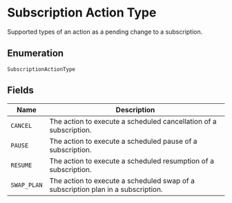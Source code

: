 
# Subscription Action Type

Supported types of an action as a pending change to a subscription.

## Enumeration

`SubscriptionActionType`

## Fields

| Name | Description |
|  --- | --- |
| `CANCEL` | The action to execute a scheduled cancellation of a subscription. |
| `PAUSE` | The action to execute a scheduled pause of a subscription. |
| `RESUME` | The action to execute a scheduled resumption of a subscription. |
| `SWAP_PLAN` | The action to execute a scheduled swap of a subscription plan in a subscription. |

